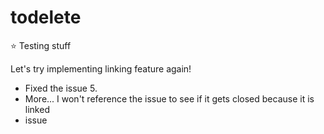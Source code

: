 # todelete
⭐ Testing stuff

Let's try implementing linking feature again!

- Fixed the issue 5.
- More... I won't reference the issue to see if it gets closed because it is linked
- issue
